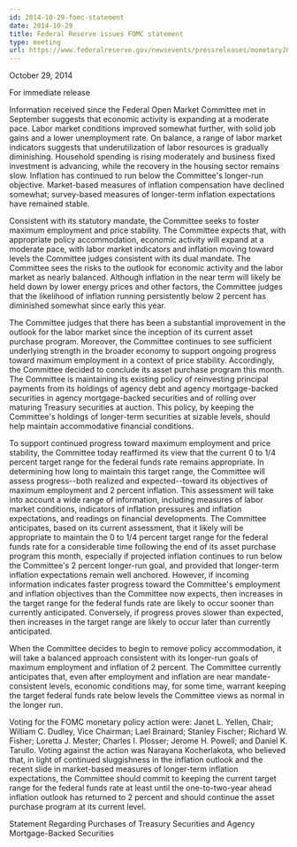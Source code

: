 ```yaml
---
id: 2014-10-29-fomc-statement
date: 2014-10-29
title: Federal Reserve issues FOMC statement
type: meeting
url: https://www.federalreserve.gov/newsevents/pressreleases/monetary20141029a.htm
---
```


October 29, 2014

For immediate release

Information received since the Federal Open Market Committee met in September suggests that economic activity is expanding at a moderate pace. Labor market conditions improved somewhat further, with solid job gains and a lower unemployment rate. On balance, a range of labor market indicators suggests that underutilization of labor resources is gradually diminishing. Household spending is rising moderately and business fixed investment is advancing, while the recovery in the housing sector remains slow. Inflation has continued to run below the Committee's longer-run objective. Market-based measures of inflation compensation have declined somewhat; survey-based measures of longer-term inflation expectations have remained stable.

Consistent with its statutory mandate, the Committee seeks to foster maximum employment and price stability. The Committee expects that, with appropriate policy accommodation, economic activity will expand at a moderate pace, with labor market indicators and inflation moving toward levels the Committee judges consistent with its dual mandate. The Committee sees the risks to the outlook for economic activity and the labor market as nearly balanced. Although inflation in the near term will likely be held down by lower energy prices and other factors, the Committee judges that the likelihood of inflation running persistently below 2 percent has diminished somewhat since early this year.

The Committee judges that there has been a substantial improvement in the outlook for the labor market since the inception of its current asset purchase program. Moreover, the Committee continues to see sufficient underlying strength in the broader economy to support ongoing progress toward maximum employment in a context of price stability. Accordingly, the Committee decided to conclude its asset purchase program this month. The Committee is maintaining its existing policy of reinvesting principal payments from its holdings of agency debt and agency mortgage-backed securities in agency mortgage-backed securities and of rolling over maturing Treasury securities at auction. This policy, by keeping the Committee's holdings of longer-term securities at sizable levels, should help maintain accommodative financial conditions.

To support continued progress toward maximum employment and price stability, the Committee today reaffirmed its view that the current 0 to 1/4 percent target range for the federal funds rate remains appropriate. In determining how long to maintain this target range, the Committee will assess progress--both realized and expected--toward its objectives of maximum employment and 2 percent inflation. This assessment will take into account a wide range of information, including measures of labor market conditions, indicators of inflation pressures and inflation expectations, and readings on financial developments. The Committee anticipates, based on its current assessment, that it likely will be appropriate to maintain the 0 to 1/4 percent target range for the federal funds rate for a considerable time following the end of its asset purchase program this month, especially if projected inflation continues to run below the Committee's 2 percent longer-run goal, and provided that longer-term inflation expectations remain well anchored. However, if incoming information indicates faster progress toward the Committee's employment and inflation objectives than the Committee now expects, then increases in the target range for the federal funds rate are likely to occur sooner than currently anticipated. Conversely, if progress proves slower than expected, then increases in the target range are likely to occur later than currently anticipated.

When the Committee decides to begin to remove policy accommodation, it will take a balanced approach consistent with its longer-run goals of maximum employment and inflation of 2 percent. The Committee currently anticipates that, even after employment and inflation are near mandate-consistent levels, economic conditions may, for some time, warrant keeping the target federal funds rate below levels the Committee views as normal in the longer run.

Voting for the FOMC monetary policy action were: Janet L. Yellen, Chair; William C. Dudley, Vice Chairman; Lael Brainard; Stanley Fischer; Richard W. Fisher; Loretta J. Mester; Charles I. Plosser; Jerome H. Powell; and Daniel K. Tarullo. Voting against the action was Narayana Kocherlakota, who believed that, in light of continued sluggishness in the inflation outlook and the recent slide in market-based measures of longer-term inflation expectations, the Committee should commit to keeping the current target range for the federal funds rate at least until the one-to-two-year ahead inflation outlook has returned to 2 percent and should continue the asset purchase program at its current level.

Statement Regarding Purchases of Treasury Securities and Agency Mortgage-Backed Securities